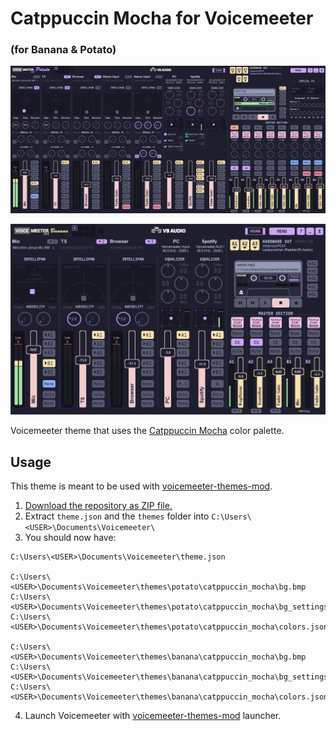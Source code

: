 # Catppuccin Mocha for Voicemeeter
### (for Banana & Potato)


![UI](potato.png)

![UI](banana.png)

Voicemeeter theme that uses the [Catppuccin Mocha](https://github.com/catppuccin/catppuccin) color palette.

## Usage

This theme is meant to be used with [voicemeeter-themes-mod](https://github.com/emkaix/voicemeeter-themes-mod).

1. [Download the repository as ZIP file.](https://github.com/emkaix/voicemeeter-theme-catppuccin-mocha/archive/refs/heads/main.zip)
2. Extract `theme.json` and the `themes` folder into `C:\Users\<USER>\Documents\Voicemeeter\`
3. You should now have:

```
C:\Users\<USER>\Documents\Voicemeeter\theme.json

C:\Users\<USER>\Documents\Voicemeeter\themes\potato\catppuccin_mocha\bg.bmp
C:\Users\<USER>\Documents\Voicemeeter\themes\potato\catppuccin_mocha\bg_settings.bmp
C:\Users\<USER>\Documents\Voicemeeter\themes\potato\catppuccin_mocha\colors.json

C:\Users\<USER>\Documents\Voicemeeter\themes\banana\catppuccin_mocha\bg.bmp
C:\Users\<USER>\Documents\Voicemeeter\themes\banana\catppuccin_mocha\bg_settings.bmp
C:\Users\<USER>\Documents\Voicemeeter\themes\banana\catppuccin_mocha\colors.json
```
4. Launch Voicemeeter with [voicemeeter-themes-mod](https://github.com/emkaix/voicemeeter-themes-mod) launcher.
